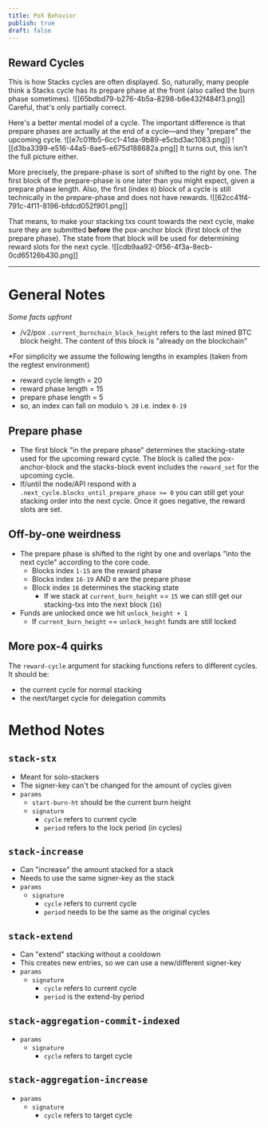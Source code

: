```yaml
---
title: PoX Behavior
publish: true
draft: false
---
```

## Reward Cycles

This is how Stacks cycles are often displayed. So, naturally, many people think a Stacks cycle has its prepare phase at the front (also called the burn phase sometimes).
![[65bdbd79-b276-4b5a-8298-b6e432f484f3.png]]
Careful, that's only partially correct.


Here's a better mental model of a cycle.
The important difference is that prepare phases are actually at the end of a cycle—and they "prepare" the upcoming cycle.
![[e7c01fb5-6cc1-41da-9b89-e5cbd3ac1083.png]]
![[d3ba3399-e516-44a5-8ae5-e675d188682a.png]]
It turns out, this isn't the full picture either.


More precisely, the prepare-phase is sort of shifted to the right by one.
The first block of the prepare-phase is one later than you might expect, given a prepare phase length.
Also, the first (index `0`) block of a cycle is still technically in the prepare-phase and does not have rewards.
![[62cc41f4-791c-4f11-8196-bfdcd052f901.png]]

That means, to make your stacking txs count towards the next cycle, make sure they are submitted **before** the pox-anchor block (first block of the prepare phase).
The state from that block will be used for determining reward slots for the next cycle.
![[cdb9aa92-0f56-4f3a-8ecb-0cd65126b430.png]]

---
# General Notes
*Some facts upfront*
- /v2/pox `.current_burnchain_block_height` refers to the last mined BTC block height. The content of this block is "already on the blockchain"

*For simplicity we assume the following lengths in examples (taken from the regtest environment)
- reward cycle length = 20
- reward phase length = 15
- prepare phase length = 5
- so, an index can fall on modulo `% 20` i.e. index `0-19`
## Prepare phase
- The first block "in the prepare phase" determines the stacking-state used for the upcoming reward cycle. The block is called the pox-anchor-block and the stacks-block event includes the `reward_set` for the upcoming cycle.
- If/until the node/API respond with a `.next_cycle.blocks_until_prepare_phase >= 0`  you can still get your stacking order into the next cycle. Once it goes negative, the reward slots are set.
## Off-by-one weirdness
- The prepare phase is shifted to the right by one and overlaps "into the next cycle" according to the core code.
	- Blocks index `1-15` are the reward phase
	- Blocks index `16-19` AND `0` are the prepare phase
	- Block index `16` determines the stacking state
		- If we stack at `current_burn_height` == `15` we can still get our stacking-txs into the next block (`16`)
- Funds are unlocked once we hit `unlock_height + 1`
	- If `current_burn_height` == `unlock_height` funds are still locked

## More pox-4 quirks
The `reward-cycle` argument for stacking functions refers to different cycles.
It should be:
- the current cycle for normal stacking
- the next/target cycle for delegation commits

# Method Notes
## `stack-stx`
- Meant for solo-stackers
- The signer-key can't be changed for the amount of cycles given
- `params`
	- `start-burn-ht` should be the current burn height
	- `signature`
		- `cycle` refers to current cycle
		- `period` refers to the lock period (in cycles)

## `stack-increase`
- Can "increase" the amount stacked for a stack
- Needs to use the same signer-key as the stack
- `params`
	- `signature`
		- `cycle` refers to current cycle
		- `period` needs to be the same as the original cycles

## `stack-extend`
- Can "extend" stacking without a cooldown
- This creates new entries, so we can use a new/different signer-key
- `params`
	- `signature`
		- `cycle` refers to current cycle
		- `period` is the extend-by period

## `stack-aggregation-commit-indexed`
- `params`
	- `signature`
		- `cycle` refers to target cycle

## `stack-aggregation-increase`
- `params`
	- `signature`
		- `cycle` refers to target cycle
